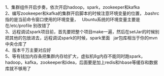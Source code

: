 1、集群组件开启步奏，依次开启hadoop，spark，zookeeper和kafka<br>
2、编写zookeeper和kafka的集群开启脚本的时候注意环境变量的位置，.bashrc指的是当前命令窗口使用的环境变量，
   Ubuntu系统的环境变量主要是在/etc/profile 别改错了<br>
3、远程调试spark项目前，首先要把整个项目make一遍，然后在setJar的时候别把其他的包放进去，远程调试spark的时候，spark里面
   jar包库相当于你的mvn中央仓库了<br>
4、版本千万主要对应好<br>
5、等有钱加内存条把集群内存给扩大，虚拟机8g内存不能同时跑spark，hadoop，kafka，zookeeper和idea，后面要是加上redis和hbase等缓存和数据库就不够用了<br>
